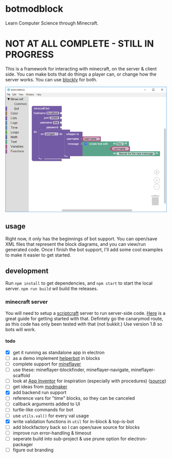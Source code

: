 # botmodblock

Learn Computer Science through Minecraft.

# NOT AT ALL COMPLETE - STILL IN PROGRESS

This is a framework for interacting with minecraft, on the server & client side.  You can make bots that do things a player can, or change how the server works. You can use [blockly](https://developers.google.com/blockly/) for both.

![screenshot](screenshot.png)

## usage

Right now, it only has the beginnings of bot support. You can open/save XML files that represent the block diagrams, and you can view/run generated code. Once I finish the bot support, I'll add some cool examples to make it easier to get started.

## development

Run `npm install` to get dependencies, and `npm start` to start the local server. `npm run build` wil build the releases.

### minecraft server

You will need to setup a [scriptcraft](http://scriptcraftjs.org/) server to run server-side code. [Here](https://github.com/walterhiggins/ScriptCraft/blob/master/README.md) is a great guide for getting started with that. Defintely go the canarymod route, as this code has only been tested with that (not bukkit.) Use version 1.8 so bots will work.



#### todo
-  [X] get it running as standalone app in electron
-  [ ] as a demo implement [helperbot](https://www.npmjs.com/package/helperbot) in blocks
-  [ ] complete support for [mineflayer](https://github.com/PrismarineJS/mineflayer)
-  [ ] use these: mineflayer-blockfinder, mineflayer-navigate, mineflayer-scaffold
-  [ ] look at [App Inventor](http://ai2.appinventor.mit.edu/) for inspiration (especially with procedures) ([source](https://github.com/mit-cml/appinventor-sources))
-  [ ] get ideas from [modmaker](http://inspiredtoeducate.net/modmaker/)
-  [X] add backend run support
-  [ ] reference vars for "time" blocks, so they can be canceled
-  [ ] callback arguments added to UI
-  [ ] turtle-like commands for bot
-  [ ] use `utils.val()` for every val usage
-  [X] write validation functions in `util` for in-block & top-is-bot
-  [ ] add blockfactory back so I can open/save source for blocks
-  [ ] improve run error-handling & timeout
-  [ ] seperate build into sub-project & use prune option for electron-packager
-  [ ] figure out branding
